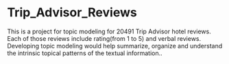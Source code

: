 # Trip_Advisor_Reviews
This is a project for topic modeling for 20491 Trip Advisor hotel reviews.
Each of those reviews include rating(from 1 to 5) and verbal reviews. 
Developing topic modeling would help summarize, organize and understand the intrinsic topical patterns of the textual information..

